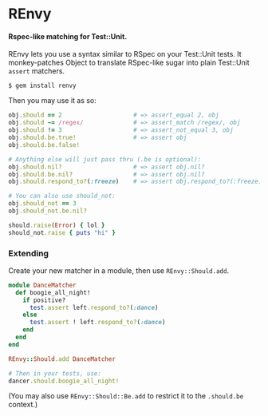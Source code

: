 # REnvy
#### Rspec-like matching for Test::Unit.

REnvy lets you use a syntax similar to RSpec on your Test::Unit tests. It 
monkey-patches Object to translate RSpec-like sugar into plain Test::Unit 
`assert` matchers.

```
$ gem install renvy
```

Then you may use it as so:

```ruby
obj.should == 2                    # => assert_equal 2, obj
obj.should ~= /regex/              # => assert_match /regex/, obj
obj.should != 3                    # => assert_not_equal 3, obj
obj.should.be.true!                # => assert obj
obj.should.be.false!

# Anything else will just pass thru (.be is optional):
obj.should.nil?                    # => assert obj.nil?
obj.should.be.nil?                 # => assert obj.nil?
obj.should.respond_to?(:freeze)    # => assert obj.respond_to?(:freeze)

# You can also use should_not:
obj.should_not == 3
obj.should_not.be.nil?

should.raise(Error) { lol }
should_not.raise { puts "hi" }
```

### Extending

Create your new matcher in a module, then use `REnvy::Should.add`.

```ruby
module DanceMatcher
  def boogie_all_night!
    if positive?
      test.assert left.respond_to?(:dance)
    else
      test.assert ! left.respond_to?(:dance)
    end
  end
end

REnvy::Should.add DanceMatcher

# Then in your tests, use:
dancer.should.boogie_all_night!
```

(You may also use `REnvy::Should::Be.add` to restrict it to the `.should.be` 
 context.)
